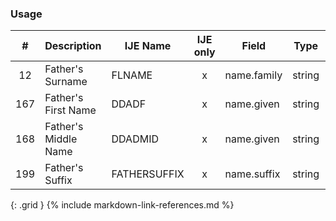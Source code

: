 ### Usage


| **#** |  **Description**   |  **IJE Name**   | IJE only |  **Field**  |  **Type**  | **Value Set**  |
| :---------: | ------------- | ------------ | :----------: |---------- | -------- | -------- |
| 12 | Father's Surname | FLNAME| x|name.family | string |  | 
| 167 | Father's First Name | DDADF| x|name.given | string |  | 
| 168 | Father's Middle Name | DDADMID| x|name.given | string |  | 
| 199 | Father's Suffix | FATHERSUFFIX| x|name.suffix | string |  | 
{: .grid }
{% include markdown-link-references.md %}
